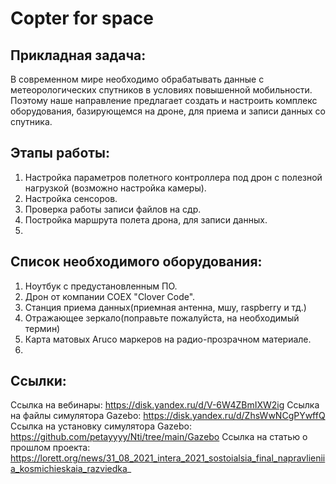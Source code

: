 # Copter for space
## Прикладная задача:
В современном мире необходимо обрабатывать данные с метеорологических спутников в условиях повышенной мобильности. Поэтому наше направление предлагает создать и настроить комплекс оборудования, базирующемся на дроне, для приема и записи данных со спутника.  

## Этапы работы:
1. Настройка параметров полетного контроллера под дрон с полезной нагрузкой (возможно настройка камеры).
2. Настройка сенсоров.
3. Проверка работы записи файлов на сдр.
4. Постройка маршрута полета дрона, для записи данных.  
5. 
## Список необходимого оборудования:
1. Ноутбук с предустановленным ПО.
2. Дрон от компании COEX "Clover Code".
3. Станция приема данных(приемная антенна, мшу, raspberry и тд.)
4. Отражающее зеркало(поправьте пожалуйста, на необходимый термин)
5. Карта матовых Aruco маркеров на радио-прозрачном материале.  
6. 
## Ссылки:
Ссылка на вебинары: https://disk.yandex.ru/d/V-6W4ZBmIXW2ig
Ссылка на файлы симулятора Gazebo: https://disk.yandex.ru/d/ZhsWwNCgPYwffQ
Ссылка на установку симулятора Gazebo: https://github.com/petayyyy/Nti/tree/main/Gazebo
Ссылка на статью о прошлом проекта: https://lorett.org/news/31_08_2021_intera_2021_sostoialsia_final_napravlieniia_kosmichieskaia_razviedka_

 
